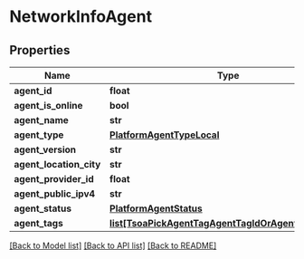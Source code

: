 # NetworkInfoAgent

## Properties
Name | Type | Description | Notes
------------ | ------------- | ------------- | -------------
**agent_id** | **float** |  | 
**agent_is_online** | **bool** |  | [optional] 
**agent_name** | **str** |  | 
**agent_type** | [**PlatformAgentTypeLocal**](PlatformAgentTypeLocal.md) |  | [optional] 
**agent_version** | **str** |  | [optional] 
**agent_location_city** | **str** |  | [optional] 
**agent_provider_id** | **float** |  | [optional] 
**agent_public_ipv4** | **str** |  | 
**agent_status** | [**PlatformAgentStatus**](PlatformAgentStatus.md) |  | 
**agent_tags** | [**list[TsoaPickAgentTagAgentTagIdOrAgentTagName_]**](TsoaPickAgentTagAgentTagIdOrAgentTagName_.md) |  | 

[[Back to Model list]](../README.md#documentation-for-models) [[Back to API list]](../README.md#documentation-for-api-endpoints) [[Back to README]](../README.md)

